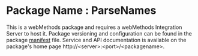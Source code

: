 # Package Name : ParseNames
This is a webMethods package and requires a webMethods Integration Server to host it. Package versioning and configuration can be found in the package [manifest](./ParseNames/manifest.v3) file. Service and API documentation is available on the package's home page http://&lt;server&gt;:&lt;port&gt;/&lt;packagename>.